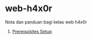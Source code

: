 # web-h4x0r

Nota dan panduan bagi kelas web h4x0r



1. [Prerequisites Setup](https://github.com/gh1mau/web-h4x0r/blob/main/101/prerequisite%20setup.md#prerequisites-setup)

